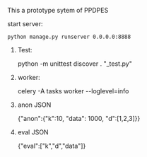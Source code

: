 This a prototype sytem of PPDPES


start server:

	python manage.py runserver 0.0.0.0:8888

1) Test:

    python -m unittest discover . "_test.py"

2) worker:

    celery -A tasks worker --loglevel=info

3) anon JSON

	{"anon":{"k":10, "data": 1000, "d":[1,2,3]}}

4) eval JSON

	{"eval":["k","d","data"]}

